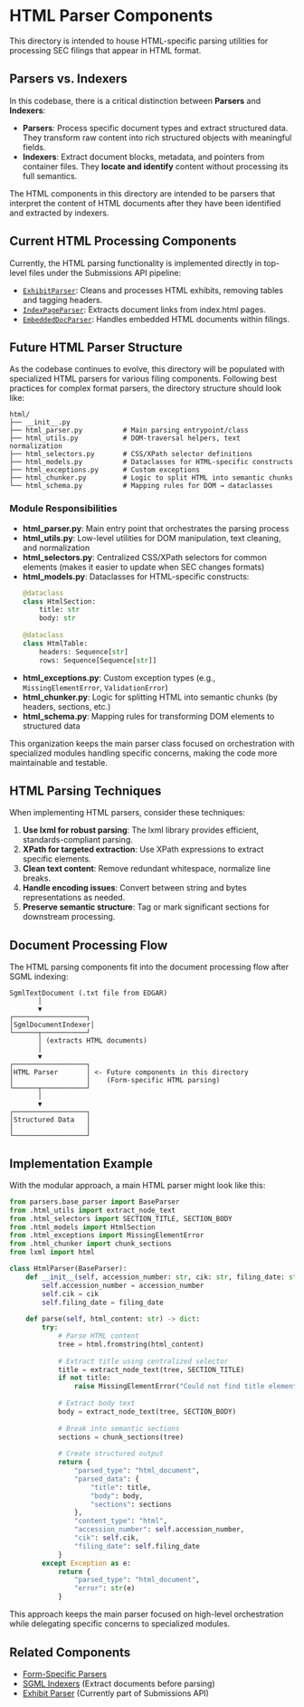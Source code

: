 # HTML Parser Components

This directory is intended to house HTML-specific parsing utilities for processing SEC filings that appear in HTML format.

## Parsers vs. Indexers

In this codebase, there is a critical distinction between **Parsers** and **Indexers**:

- **Parsers**: Process specific document types and extract structured data. They transform raw content into rich structured objects with meaningful fields.
- **Indexers**: Extract document blocks, metadata, and pointers from container files. They **locate and identify** content without processing its full semantics.

The HTML components in this directory are intended to be parsers that interpret the content of HTML documents after they have been identified and extracted by indexers.

## Current HTML Processing Components

Currently, the HTML parsing functionality is implemented directly in top-level files under the Submissions API pipeline:

- [`ExhibitParser`](../exhibit_parser.py): Cleans and processes HTML exhibits, removing tables and tagging headers.
- [`IndexPageParser`](../index_page_parser.py): Extracts document links from index.html pages.
- [`EmbeddedDocParser`](../embedded_doc_parser.py): Handles embedded HTML documents within filings.

## Future HTML Parser Structure

As the codebase continues to evolve, this directory will be populated with specialized HTML parsers for various filing components. Following best practices for complex format parsers, the directory structure should look like:

```
html/
├── __init__.py
├── html_parser.py          # Main parsing entrypoint/class
├── html_utils.py           # DOM-traversal helpers, text normalization
├── html_selectors.py       # CSS/XPath selector definitions
├── html_models.py          # Dataclasses for HTML-specific constructs
├── html_exceptions.py      # Custom exceptions
├── html_chunker.py         # Logic to split HTML into semantic chunks
└── html_schema.py          # Mapping rules for DOM → dataclasses
```

### Module Responsibilities

- **html_parser.py**: Main entry point that orchestrates the parsing process
- **html_utils.py**: Low-level utilities for DOM manipulation, text cleaning, and normalization
- **html_selectors.py**: Centralized CSS/XPath selectors for common elements (makes it easier to update when SEC changes formats)
- **html_models.py**: Dataclasses for HTML-specific constructs:
  ```python
  @dataclass
  class HtmlSection:
      title: str
      body: str
      
  @dataclass
  class HtmlTable:
      headers: Sequence[str]
      rows: Sequence[Sequence[str]]
  ```
- **html_exceptions.py**: Custom exception types (e.g., `MissingElementError`, `ValidationError`)
- **html_chunker.py**: Logic for splitting HTML into semantic chunks (by headers, sections, etc.)
- **html_schema.py**: Mapping rules for transforming DOM elements to structured data

This organization keeps the main parser class focused on orchestration with specialized modules handling specific concerns, making the code more maintainable and testable.

## HTML Parsing Techniques

When implementing HTML parsers, consider these techniques:

1. **Use lxml for robust parsing**: The lxml library provides efficient, standards-compliant parsing.
2. **XPath for targeted extraction**: Use XPath expressions to extract specific elements.
3. **Clean text content**: Remove redundant whitespace, normalize line breaks.
4. **Handle encoding issues**: Convert between string and bytes representations as needed.
5. **Preserve semantic structure**: Tag or mark significant sections for downstream processing.

## Document Processing Flow

The HTML parsing components fit into the document processing flow after SGML indexing:

```
SgmlTextDocument (.txt file from EDGAR)
       │
       ▼
┌──────────────────┐     
│SgmlDocumentIndexer│     
└──────┬───────────┘     
       │ (extracts HTML documents)              
       │                               
       ▼                              
┌──────────────────┐    
│HTML Parser       │ <- Future components in this directory
│                  │    (Form-specific HTML parsing)
└──────┬───────────┘    
       │
       ▼
┌──────────────────┐
│Structured Data   │
│                  │
└──────────────────┘
```

## Implementation Example

With the modular approach, a main HTML parser might look like this:

```python
from parsers.base_parser import BaseParser
from .html_utils import extract_node_text
from .html_selectors import SECTION_TITLE, SECTION_BODY
from .html_models import HtmlSection
from .html_exceptions import MissingElementError
from .html_chunker import chunk_sections
from lxml import html

class HtmlParser(BaseParser):
    def __init__(self, accession_number: str, cik: str, filing_date: str):
        self.accession_number = accession_number
        self.cik = cik
        self.filing_date = filing_date
        
    def parse(self, html_content: str) -> dict:
        try:
            # Parse HTML content
            tree = html.fromstring(html_content)
            
            # Extract title using centralized selector
            title = extract_node_text(tree, SECTION_TITLE)
            if not title:
                raise MissingElementError("Could not find title element")
                
            # Extract body text
            body = extract_node_text(tree, SECTION_BODY)
            
            # Break into semantic sections
            sections = chunk_sections(tree)
            
            # Create structured output
            return {
                "parsed_type": "html_document",
                "parsed_data": {
                    "title": title,
                    "body": body,
                    "sections": sections
                },
                "content_type": "html",
                "accession_number": self.accession_number,
                "cik": self.cik,
                "filing_date": self.filing_date
            }
        except Exception as e:
            return {
                "parsed_type": "html_document",
                "error": str(e)
            }
```

This approach keeps the main parser focused on high-level orchestration while delegating specific concerns to specialized modules.

## Related Components

- [Form-Specific Parsers](../forms/)
- [SGML Indexers](../sgml/indexers/) (Extract documents before parsing)
- [Exhibit Parser](../exhibit_parser.py) (Currently part of Submissions API)